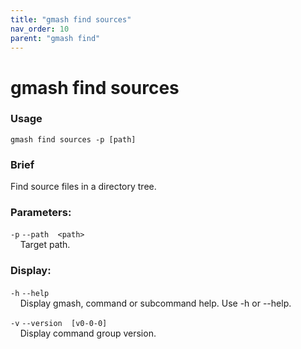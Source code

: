```yaml
---
title: "gmash find sources"
nav_order: 10
parent: "gmash find"
---
```


# gmash find sources

### Usage
`gmash find sources -p [path]`

### Brief
Find source files in a directory tree.

### Parameters:
`-p`  `--path  <path>` \
&nbsp;&nbsp;&nbsp;&nbsp;Target path.

### Display:
`-h`  `--help` \
&nbsp;&nbsp;&nbsp;&nbsp;Display gmash, command or subcommand help. Use -h or --help.

`-v`  `--version  [v0-0-0]` \
&nbsp;&nbsp;&nbsp;&nbsp;Display command group version.
